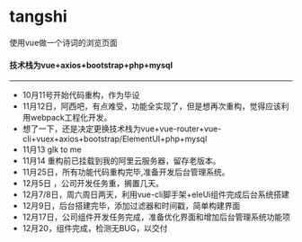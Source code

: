 # tangshi
使用vue做一个诗词的浏览页面
#### 技术栈为vue+axios+bootstrap+php+mysql
--- 
- 10月11号开始代码重构，作为毕设
- 11月12日，阿西吧，有点难受，功能全实现了，但是想再次重构，觉得应该利用webpack工程化开发。
- 想了一下，还是决定更换技术栈为vue+vue-router+vue-cli+vuex+axios+bootstrap/ElementUI+php+mysql
- 11月13 glk to me
- 11月14 重构前已挂载到我的阿里云服务器，留存老版本。
- 11月25日，所有功能代码重构完毕,准备开发后台管理系统。
- 12月5日 ，公司开发任务重，搁置几天。
- 12月7/8日，周六周日两天，利用vue-cli脚手架+eleUi组件完成后台系统搭建
- 12月9日，后台搭建完毕，添加过滤器和时间戳，简单构建界面
- 12月17日，公司组件开发任务完成，准备优化界面和增加后台管理系统功能项
- 12月20，组件完成，检测无BUG，以交付
